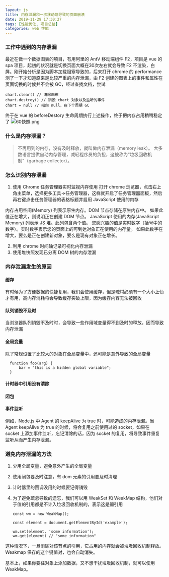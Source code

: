 ```yaml
---
layout: js
title: 内存泄漏和一次移动端导致的页面崩溃
date: 2019-11-29 17:30:27
tags: [性能优化, 项目总结]
categories: web 性能
---
```


### 工作中遇到的内存泄漏
最近在做一个数据图表的项目，有用阿里的 AntV 移动端组件 F2，项目是 vue 的 spa 项目，起初的状况就是切换页面大概在30次左右就会导致 F2 不渲染，白屏。刚开始分析是因为脚本加载阻塞导致的，后来打开 chrome 的 performance 测了一下才知道原来是比较严重的内存泄漏，由 F2 创建的图表上的事件和属性在页面切换的时候并不会被 GC，经过查找文档，尝试

```
chart.clear() // 清除画布
chart.destroy() // 销毁 chart 对象以及监听的事件
chart = null // 指向 null，在下个周期 GC
```
终于在 vue 的 beforeDestory 生命周期执行上述操作，终于把内存占用稍稍稳定了
![60快照.png](https://i.loli.net/2019/11/29/fn3eFaY7ubUsWqP.png)

### 什么是内存泄漏？

> 不再用到的内存，没有及时释放，就叫做内存泄漏（memory leak）。
> 大多数语言提供自动内存管理，减轻程序员的负担，这被称为"垃圾回收机制"（garbage collector）。

### 怎么识别内存泄漏

1. 使用 Chrome 任务管理器实时监视内存使用 打开 chrome 浏览器，点击右上角主菜单，选择更多工具->任务管理器，这样就开启了任务管理器面板，然后再右键点击任务管理器的表格标题并启用 JavaScript 使用的内存

内存占用空间(Memory) 列表示原生内存。DOM 节点存储在原生内存中。 如果此值正在增大，则说明正在创建 DOM 节点。
JavaScript 使用的内存(JavaScript Memory) 列表示 JS 堆。此列包含两个值。 您感兴趣的值是实时数字（括号中的数字）。实时数字表示您的页面上的可到达对象正在使用的内存量。 如果此数字在增大，要么是正在创建新对象，要么是现有对象正在增长。

2. 利用 chrome 时间轴记录可视化内存泄漏
3. 使用堆快照发现已分离 DOM 树的内存泄漏

### 内存泄漏发生的原因

#### 缓存

有时候为了方便数据的快捷复用，我们会使用缓存，但是魂村必须有一个大小上仙才有用，高内存消耗将会导致缓存突破上限，因为缓存内容无法被回收

#### 队列销毁不及时

当浏览器队列销毁不及时时，会导致一些作用域变量得不到及时的释放，因而导致内存泄漏

#### 全局变量

除了常规设置了比较大的对象在全局变量中，还可能是意外导致的全局变量

      function foo(arg) {
          bar = "this is a hidden global variable";
      }

#### 计时器中引用没有清除

#### 闭包

#### 事件监听

例如，Node.js 中 Agent 的 keepAlive 为 true 时，可能造成的内存泄漏。当 Agent keepAlive 为 true 的时候，将会复用之前使用过的 socket，如果在 socket 上添加事件监听，忘记清除的话，因为 socket 的复用，将导致事件重复监听从而产生内存泄漏。

### 避免内存泄漏的方法

1.  少用全局变量，避免意外产生的全局变量
2.  使用闭包要及时注意，有 dom 元素的引用要及时清理
3.  计时器里的回调没用的时候要记得销毁
4.  为了避免疏忽导致的遗忘，我们可以用 WeakSet 和 WeakMap 结构，他们对于值的引用都是不计入垃圾回收机制的，表示这是弱引用

        const wm = new WeakMap();

        const element = document.getElementById('example');

        wm.set(element, 'some information');
        wm.get(element) // "some information"

这种情况下，一旦消除对该节点的引用，它占用的内存就会被垃圾回收机制释放。Weakmap 保存的这个键值对，也会自动消失。

基本上，如果你要往对象上添加数据，又不想干扰垃圾回收机制，就可以使用 WeakMap。
